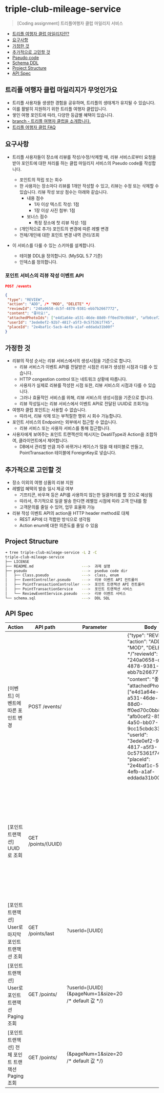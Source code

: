 # triple-club-mileage-service

> [Coding assignment] 트리플여행자 클럽 마일리지 서비스

- [트리플 여행자 클럽 마일리지란?](##트리플-여행자-클럽-마일리지가-무엇인가요)
- [요구사항](##요구사항)
- [가정한 것](##가정한-것)
- [추가적으로 고민할 것](##추가적으로-고민할-것)
- [Pseudo code](pseudo/)
- [Schema DDL](schema.sql)
- [Project Structure](##Project-Structure)
- [API Spec](##API-Spec)

## 트리플 여행자 클럽 마일리지가 무엇인가요

- 트리플 사용자들 생생한 경험을 공유하며, 트리플의 생태계가 유지될 수 있습니다.
- 이를 활발히 지원하기 위한 트리플 여행자 클럽입니다.
- 쌓인 여행 포인트에 따라, 다양한 등급별 혜택이 있습니다.
- [branch - 트리플 여행자 클럽을 소개합니다.](https://brunch.co.kr/@triple/123)
- [트리플 여행자 클럽 FAQ](https://triple.guide/pages/mileage-faq.html)

## 요구사항

- 트리플 사용자들이 장소에 리뷰를 작성/수정/삭제할 때, 리뷰 서비스로부터 요청을 받아 포인트에 대한 처리를 하는 클럽 마일리지 서비스의 Pseudo code를 작성합니다.
  - 포인트의 적립 또는 회수
  - 한 사용자는 장소마다 리뷰를 1개만 작성할 수 있고, 리뷰는 수정 또는 삭제할 수 있습니다. 리뷰 작성 보상 점수는 아래와 같습니다.
    - 내용 점수
      - 1자 이상 텍스트 작성: 1점
      - 1장 이상 사진 첨부: 1점
    - 보너스 점수
      - 특정 장소에 첫 리뷰 작성: 1점
  - (개인적으로 추가) 포인트의 변경에 따른 레벨 변경
  - 전체/개인에 대한 포인트 변경 내역 관리/조회  
  
- 이 서비스를 다룰 수 있는 스키마를 설계합니다.
  - 테이블 DDL을 정의합니다. (MySQL 5.7 기준)
  - 인덱스를 정의합니다.

### 포인트 서비스의 리뷰 작성 이벤트 API
```json
POST /events

{
 "type": "REVIEW",
 "action": "ADD", /* "MOD", "DELETE" */
 "reviewId": "240a0658-dc5f-4878-9381-ebb7b2667772",
 "content": "좋아요!",
 "attachedPhotoIds": ["e4d1a64e-a531-46de-88d0-ff0ed70c0bb8", "afb0cef2-851d-4a50-bb07-9cc15cbdc332"],
 "userId": "3ede0ef2-92b7-4817-a5f3-0c575361f745",
 "placeId": "2e4baf1c-5acb-4efb-a1af-eddada31b00f"
}
```

## 가정한 것

- 리뷰의 작성 순서는 리뷰 서비스에서의 생성시점을 기준으로 합니다.
  - 리뷰 서비스가 이벤트 API를 전달받은 시점은 리뷰가 생성된 시점과 다를 수 있습니다.
  - HTTP congestion control 또는 네트워크 상황에 따릅니다.
  - 사용자가 실제로 리뷰를 작성한 시점 또한, 리뷰 서비스의 시점과 다를 수 있습니다.
  - 그러나 효율적인 서비스를 위해, 리뷰 서비스의 생성시점을 기준으로 합니다.
  - 리뷰 작성일시는 리뷰 서비스에서 이벤트 API로 전달된 UUID로 조회가능
- 여행자 클럽 포인트는 사용할 수 없습니다.
  - 따라서, 리뷰 삭제 또는 부적절한 행위 시 회수 가능합니다.  
- 포인트 서비스의 Endpoint는 외부에서 접근할 수 없습니다.
  - 리뷰 서비스 또는 사용자 서비스를 통해 접근합니다.
- 사용자에게 보여주는 포인트 트랜잭션의 메시지는 DeatilType과 Action을 조합하여, 클라이언트에서 제어합니다.
  - DB에서 관리할 만큼 자주 바뀌거나 케이스가 많을 때 테이블로 만들고, PointTransaction 테이블에 ForeignKey로 넣습니다. 

## 추가적으로 고민할 것

- 장소 이외의 여행 상품의 리뷰 지원
- 레벨업 혜택의 발송 일시 제공 여부
  - 기프티콘, 바우쳐 등은 API를 사용하지 않는한 일괄처리를 할 것으로 예상됨
  - 따라서, 주기적으로 일괄 발송 한다면 레벨업 시점에 따라 고객 안내를 함
  - 고객문의를 줄일 수 있어, 업무 효율화 가능
- 리뷰 작성 이벤트 API의 action을 HTTP header method로 대체
  - REST API에 더 적합한 방식으로 생각됨
  - Action enum에 대한 의존도를 줄일 수 있음

## Project Structure 
```bash
➜ tree triple-club-mileage-service -L 2 -C
triple-club-mileage-service
├── LICENSE
├── README.md                      --->  과제 설명
├── pseudo                         --->  pseduo code dir
│   ├── Class.pseudo               --->  class, enum
│   ├── EventController.pseudo     --->  리뷰 이벤트 API 컨트롤러
│   ├── PointTransactionController --->  포인트 트랜잭션 API 컨트롤러
│   ├── PointTransactionService    --->  포인트 트랜잭션 서비스 
│   └── ReviewEventService.pseudo  --->  리뷰 이벤트 서비스
└── schema.sql                     --->  DDL SQL 
```

## API Spec
| Action                              | API path           | Parameter                                          | Body                                                                                                                                                                                                                                                                                                                                       | Success Response                                                                                                                                                                                                                                                                                            | Fail Response                                                                                             |
| ----------------------------------- | ------------------ | -------------------------------------------------- | ------------------------------------------------------------------------------------------------------------------------------------------------------------------------------------------------------------------------------------------------------------------------------------------------------------------------------------------ | ----------------------------------------------------------------------------------------------------------------------------------------------------------------------------------------------------------------------------------------------------------------------------------------------------------- | --------------------------------------------------------------------------------------------------------- |
| [이벤트] 이벤트에 따른 포인트 변경                | POST /events/      |                                                    | {"type": "REVIEW", "action": "ADD", /* "MOD", "DELETE" */"reviewId": "240a0658-dc5f-4878-9381-ebb7b2667772", "content": "좋아요!", "attachedPhotoIds": ["e4d1a64e-a531-46de-88d0-ff0ed70c0bb8", "afb0cef2-851d-4a50-bb07-9cc15cbdc332"], "userId": "3ede0ef2-92b7-4817-a5f3-0c575361f745", "placeId": "2e4baf1c-5acb-4efb-a1af-eddada31b00f"} | {"pointTrasactionIds": ["240a0658-240a0658-240a0658-240a0658", ...], "pointDiff": 3, point: 3}                                                                                                                                                                                                              | 400 {"error": "not suport event type: TEST"}                                                              |
| [포인트 트랜잭션] UUID로 조회                 | GET /points/{UUID} |                                                    |                                                                                                                                                                                                                                                                                                                                            | {"pointTransactionId": "240a0658-240a0658-240a0658-240a0658", "userId": "3ede0ef2-92b7-4817-a5f3-0c575361f745", "eventType": "REVIEW" /* "REVERVATION", "EXPERIENCE" \*/, "action": "ADD", /* "MOD", "DELETE" \*/, detailType: "REVIEW_TEXT" /* "REVIEW_PHOTO", "REVIEW_FIRST" \*/, point: 3, pointDiff: 1} | 404 {"error": "not exist point transaction with pointTransactionId: 240a0658-240a0658-240a0658-240a0658"} |
| [포인트 트랜잭션] User로 마지막 포인트 트랜잭션 조회    | GET /points/last   | ?userId=[UUID]                                     |                                                                                                                                                                                                                                                                                                                                            | 위와 동일                                                                                                                                                                                                                                                                                                       | 404 {"error": "not exist point transaction with user transaction: 240a0658-240a0658-240a0658-240a0658"}   |
| [포인트 트랜잭션] User로 포인트 트랜잭션 Paging 조회 | GET /points/       | ?userId=[UUID]{&pageNum=1&size=20 /* default 값 */} |                                                                                                                                                                                                                                                                                                                                            | {"total": 42, "pageNum": 1, "size": 20, "count": 20, "isLastPage": False, items: [ {/* 포인트 트랜잭션 조회 결과 */}, ... ] }                                                                                                                                                                                          |                                                                                                           |
| [포인트 트랜잭션] 전체 포인트 트랜잭션 Paging 조회    | GET /points/       | {&pageNum=1&size=20 /* default 값 */}               |                                                                                                                                                                                                                                                                                                                                            | 위와 동일                                                                                                                                                                                                                                                                                                       |                                                                                                           |